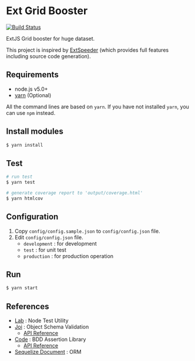 # Ext Grid Booster

[![Build Status](https://travis-ci.org/lechuckroh/ext-grid-booster.svg?branch=master)](https://travis-ci.org/lechuckroh/ext-grid-booster)

ExtJS Grid booster for huge dataset.

This project is inspired by [ExtSpeeder](http://www.extspeeder.com/) (which provides full features including source code generation).

## Requirements
* node.js v5.0+
* [yarn](https://yarnpkg.com/) (Optional)

All the command lines are based on `yarn`.
If you have not installed `yarn`, you can use `npm` instead.

## Install modules
```bash
$ yarn install
```

## Test
```bash
# run test
$ yarn test

# generate coverage report to 'output/coverage.html'
$ yarn htmlcov
```

## Configuration
1. Copy `config/config.sample.json` to `config/config.json` file.
2. Edit `config/config.json` file.
    * `development` : for development
    * `test` : for unit test
    * `production` : for production operation

## Run
```bash
$ yarn start
```

## References
* [Lab](https://github.com/hapijs/lab) : Node Test Utility
* [Joi](https://github.com/hapijs/joi) : Object Schema Validation
    * [API Reference](https://github.com/hapijs/joi/blob/master/API.md)
* [Code](https://github.com/hapijs/code) : BDD Assertion Library
    * [API Reference](https://github.com/hapijs/code/blob/master/API.md)
* [Sequelize Document](http://docs.sequelizejs.com/en/latest/) : ORM
